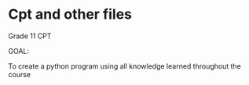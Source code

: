 # Cpt and other files

Grade 11 CPT

GOAL:

To create a python program using all knowledge learned throughout the course